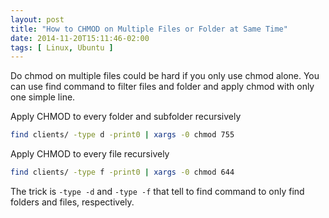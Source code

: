 ```yaml
---
layout: post
title: "How to CHMOD on Multiple Files or Folder at Same Time"
date: 2014-11-20T15:11:46-02:00
tags: [ Linux, Ubuntu ]
---
```


Do chmod on multiple files could be hard if you only use chmod alone.
You can use find command to filter files and folder and apply chmod with only one simple line.

<!-- more -->

Apply CHMOD to every folder and subfolder recursively

```bash
find clients/ -type d -print0 | xargs -0 chmod 755
```

Apply CHMOD to every file recursively

```bash
find clients/ -type f -print0 | xargs -0 chmod 644
```

The trick is <code>-type -d</code> and <code>-type -f</code> that tell to find command 
to only find folders and files, respectively.
